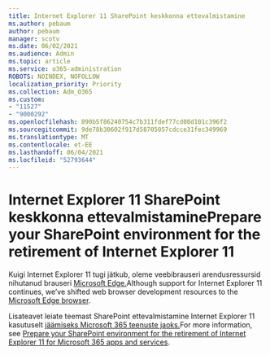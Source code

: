 ```yaml
---
title: Internet Explorer 11 SharePoint keskkonna ettevalmistamine
ms.author: pebaum
author: pebaum
manager: scotv
ms.date: 06/02/2021
ms.audience: Admin
ms.topic: article
ms.service: o365-administration
ROBOTS: NOINDEX, NOFOLLOW
localization_priority: Priority
ms.collection: Adm_O365
ms.custom:
- "11527"
- "9000292"
ms.openlocfilehash: 890b5f86240754c7b311fdef77cd08d101c396f2
ms.sourcegitcommit: 9de78b30602f917d58705057cdcce31fec349969
ms.translationtype: MT
ms.contentlocale: et-EE
ms.lasthandoff: 06/04/2021
ms.locfileid: "52793644"
---
```

# <a name="prepare-your-sharepoint-environment-for-the-retirement-of-internet-explorer-11"></a><span data-ttu-id="4c480-102">Internet Explorer 11 SharePoint keskkonna ettevalmistamine</span><span class="sxs-lookup"><span data-stu-id="4c480-102">Prepare your SharePoint environment for the retirement of Internet Explorer 11</span></span>

<span data-ttu-id="4c480-103">Kuigi Internet Explorer 11 tugi jätkub, oleme veebibrauseri arendusressursid nihutanud brauseri [Microsoft Edge.](https://www.microsoft.com/edge/business)</span><span class="sxs-lookup"><span data-stu-id="4c480-103">Although support for Internet Explorer 11 continues, we’ve shifted web browser development resources to the [Microsoft Edge browser](https://www.microsoft.com/edge/business).</span></span> 

<span data-ttu-id="4c480-104">Lisateavet leiate teemast SharePoint ettevalmistamine Internet Explorer 11 kasutuselt [jäämiseks Microsoft 365 teenuste jaoks.](/sharepoint/prepare-ie11)</span><span class="sxs-lookup"><span data-stu-id="4c480-104">For more information, see [Prepare your SharePoint environment for the retirement of Internet Explorer 11 for Microsoft 365 apps and services](/sharepoint/prepare-ie11).</span></span>

